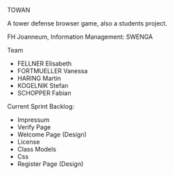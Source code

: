 TOWAN

A tower defense browser game, also a students project.

FH Joanneum, Information Management: SWENGA

Team
 - FELLNER Elisabeth
 - FORTMUELLER Vanessa
 - HARING Martin
 - KOGELNIK Stefan
 - SCHOPPER Fabian

Current Sprint Backlog:
 - Impressum
 - Verify Page
 - Welcome Page (Design)
 - License
 - Class Models
 - Css
 - Register Page (Design)
